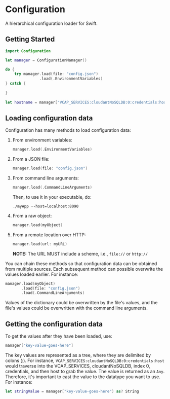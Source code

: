 # Configuration

A hierarchical configuration loader for Swift.

## Getting Started

```swift
import Configuration

let manager = ConfigurationManager()

do {
    try manager.load(file: "config.json")
               .load(.EnvironmentVariables)
} catch { 
	
}
			  
let hostname = manager["VCAP_SERVICES:cloudantNoSQLDB:0:credentials:host"]
```

## Loading configuration data

Configuration has many methods to load configuration data:

1. From environment variables:

    ```swift
    manager.load(.EnvironmentVariables)
    ```

2. From a JSON file:

    ```swift
    manager.load(file: "config.json")
    ```

3. From command line arguments:

    ```swift
    manager.load(.CommandLineArguments)
    ```

    Then, to use it in your executable, do:
    
    ```
    ./myApp --host=localhost:8090
    ```

4. From a raw object:

    ```swift
    manager.load(myObject)
    ```

5. From a remote location over HTTP:
    
    ```swift
    manager.load(url: myURL)
    ```
    
    **NOTE:** The URL MUST include a scheme, i.e., `file://` or `http://`

You can chain these methods so that configuration data can be obtained from multiple sources. Each subsequent method can possible overwrite the values loaded earlier. For instance:

```swift
manager.load(myObject)
       .load(file: "config.json")
       .load(.CommandLineArguments)

```

Values of the dictionary could be overwritten by the file's values, and the file's values could be overwritten with the command line arguments.

## Getting the configuration data

To get the values after they have been loaded, use:

```swift
manager["key-value-goes-here"]
```

The key values are represented as a tree, where they are delimited by colons (:). For instance, `VCAP_SERVICES:cloudantNoSQLDB:0:credentials:host` would traverse into the VCAP_SERVICES, cloudantNoSQLDB, index 0, credentials, and then host to grab the value. The value is returned as an `Any`. Therefore, it's important to cast the value to the datatype you want to use. For instance:

```swift
let stringValue = manager["key-value-goes-here") as? String
```

